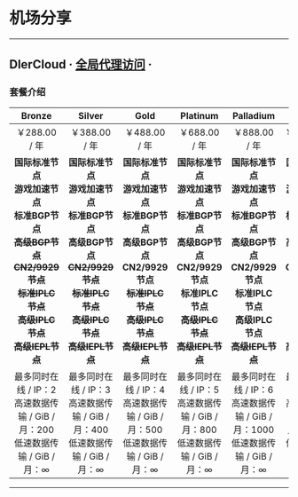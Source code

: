 机场分享
===
***
## DlerCloud · [全局代理访问](https://dleris.best/auth/register?affid=56105) ·
### 套餐介绍
| Bronze | Silver |Gold|Platinum |Palladium|Diamond|
| :------: | :-------: | :--------: | :-------: | :--------:| :-------:|
|                        ￥288.00 / 年                         |                        ￥388.00 / 年                         |                        ￥488.00 / 年                         |                        ￥688.00 / 年                         |                        ￥888.00 / 年                         | ￥1288.00 / 年 |
|                     **国际标准节点** <br/>**游戏加速节点** <br/>**标准BGP节点** <br/>~~**高级BGP节点** <br/>**CN2/9929节点** <br/>**标准IPLC节点** <br/>**高级IPLC节点** <br/>**高级IEPL节点**~~                     | **国际标准节点** <br/>**游戏加速节点** <br/>**标准BGP节点** <br/>**高级BGP节点** <br/>~~**CN2/9929节点** <br/>**标准IPLC节点** <br/>**高级IPLC节点** <br/>**高级IEPL节点**~~ | **国际标准节点** <br/>**游戏加速节点** <br/>**标准BGP节点** <br/>**高级BGP节点** <br/>**CN2/9929节点** <br/>~~**标准IPLC节点** <br/>**高级IPLC节点** <br/>**高级IEPL节点**~~ | **国际标准节点** <br/>**游戏加速节点** <br/>**标准BGP节点** <br/>**高级BGP节点** <br/>**CN2/9929节点** <br/>**标准IPLC节点** <br/>~~**高级IPLC节点** <br/>**高级IEPL节点**~~ | **国际标准节点** <br/>**游戏加速节点** <br/>**标准BGP节点** <br/>**高级BGP节点** <br/>**CN2/9929节点** <br/>**标准IPLC节点** <br/>**高级IPLC节点** <br/>~~**高级IEPL节点**~~ | **国际标准节点** <br/>**游戏加速节点** <br/>**标准BGP节点** <br/>**高级BGP节点** <br/>**CN2/9929节点** <br/>**标准IPLC节点** <br/>**高级IPLC节点** <br/>**高级IEPL节点** |
| 最多同时在线 / IP：2 <br/>高速数据传输 / GiB / 月：200 <br/>低速数据传输 / GiB / 月：∞ | 最多同时在线 / IP：3 <br/>高速数据传输 / GiB / 月：400 <br/>低速数据传输 / GiB / 月：∞ | 最多同时在线 / IP：4 <br/>高速数据传输 / GiB / 月：500 <br/>低速数据传输 / GiB / 月：∞ | 最多同时在线 / IP：5 <br/>高速数据传输 / GiB / 月：800 <br/>低速数据传输 / GiB / 月：∞ | 最多同时在线 / IP：6 <br/>高速数据传输 / GiB / 月：1000 <br/>低速数据传输 / GiB / 月：∞ | 最多同时在线 / IP：8 <br/>高速数据传输 / GiB / 月：1500 <br/>低速数据传输 / GiB / 月：∞ |Global套餐为¥148/年，国内用户使用不太友好，故未列出|

***
